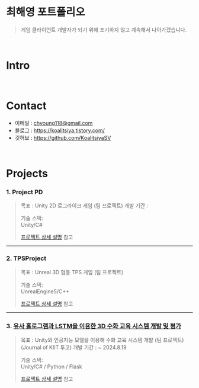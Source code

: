 # 최해영 포트폴리오
> 게임 클라이언트 개발자가 되기 위해 포기하지 않고 계속해서 나아가겠습니다.

</br>

# Intro

</br>

# Contact
- 이메일 : chyoung118@gmail.com
- 블로그 : https://koalitsiya.tistory.com/
- 깃허브 : https://github.com/KoalitsiyaSV

</br>

# Projects
### 1. Project PD
> 목표 : Unity 2D 로그라이크 게임 (팀 프로젝트)
> 개발 기간 :
>  
>기술 스택:  
> Unity/C#
>
>  
>[프로젝트 상세 설명]() 참고

---

### 2. TPSProject
> 목표 : Unreal 3D 협동 TPS 게임 (팀 프로젝트)
>  
>  
>기술 스택:  
>UnrealEngine5/C++ 
>
>  
>[프로젝트 상세 설명]() 참고

---

### 3. [유사 홀로그램과 LSTM을 이용한 3D 수화 교육 시스템 개발 및 평가](https://github.com/KoalitsiyaSV/Development-and-Evaluation-of-a-3D-Sign-Language-Education-System-Using-Pseudo-Holograms-and-LSTM)
> 목표 : Unity와 인공지능 모델을 이용해 수화 교육 시스템 개발 (팀 프로젝트)(Journal of KIIT 투고)
> 개발 기간 : ~ 2024.8.19
>  
>기술 스택:  
> Unity/C# / Python / Flask
>
>  
>[프로젝트 상세 설명]() 참고
